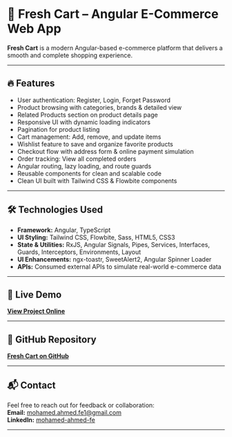 # 🛒 Fresh Cart – Angular E-Commerce Web App

**Fresh Cart** is a modern Angular-based e-commerce platform that delivers a smooth and complete shopping experience.

---

## 🔥 Features

- User authentication: Register, Login, Forget Password
- Product browsing with categories, brands & detailed view
- Related Products section on product details page
- Responsive UI with dynamic loading indicators
- Pagination for product listing
- Cart management: Add, remove, and update items
- Wishlist feature to save and organize favorite products
- Checkout flow with address form & online payment simulation
- Order tracking: View all completed orders
- Angular routing, lazy loading, and route guards
- Reusable components for clean and scalable code
- Clean UI built with Tailwind CSS & Flowbite components

---

## 🛠️ Technologies Used

- **Framework:** Angular, TypeScript
- **UI Styling:** Tailwind CSS, Flowbite, Sass, HTML5, CSS3
- **State & Utilities:** RxJS, Angular Signals, Pipes, Services, Interfaces, Guards, Interceptors, Environments, Layout
- **UI Enhancements:** ngx-toastr, SweetAlert2, Angular Spinner Loader
- **APIs:** Consumed external APIs to simulate real-world e-commerce data

---

## 🚀 Live Demo

[**View Project Online**](https://fresh-cart-m5d.vercel.app/#/login)

---

## 📂 GitHub Repository

[**Fresh Cart on GitHub**](https://github.com/Mohamed-Ahmed530/Fresh-Cart)

---

## 📬 Contact

Feel free to reach out for feedback or collaboration:\
**Email:** [mohamed.ahmed.fe1@gmail.com](mohamed.ahmed.fe1@gmail.com)\
**LinkedIn:** [mohamed-ahmed-fe](https://www.linkedin.com/in/mohamed-ahmed-fe/)

---

